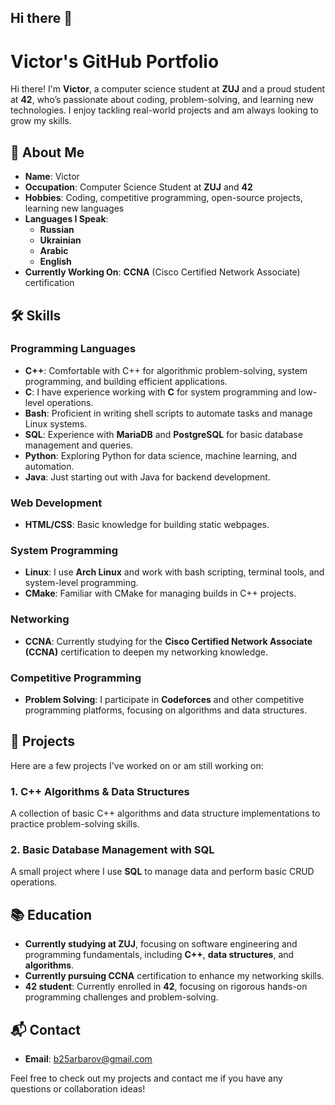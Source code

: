 ## Hi there 👋

# Victor's GitHub Portfolio

Hi there! I'm **Victor**, a computer science student at **ZUJ** and a proud student at **42**, who’s passionate about coding, problem-solving, and learning new technologies. I enjoy tackling real-world projects and am always looking to grow my skills.

## 🚀 About Me

- **Name**: Victor
- **Occupation**: Computer Science Student at **ZUJ** and **42**
- **Hobbies**: Coding, competitive programming, open-source projects, learning new languages
- **Languages I Speak**:
  - **Russian**
  - **Ukrainian**
  - **Arabic**
  - **English**
- **Currently Working On**: **CCNA** (Cisco Certified Network Associate) certification

## 🛠️ Skills

### Programming Languages
- **C++**: Comfortable with C++ for algorithmic problem-solving, system programming, and building efficient applications.
- **C**: I have experience working with **C** for system programming and low-level operations.
- **Bash**: Proficient in writing shell scripts to automate tasks and manage Linux systems.
- **SQL**: Experience with **MariaDB** and **PostgreSQL** for basic database management and queries.
- **Python**: Exploring Python for data science, machine learning, and automation.
- **Java**: Just starting out with Java for backend development.

### Web Development
- **HTML/CSS**: Basic knowledge for building static webpages.

### System Programming
- **Linux**: I use **Arch Linux** and work with bash scripting, terminal tools, and system-level programming.
- **CMake**: Familiar with CMake for managing builds in C++ projects.

### Networking
- **CCNA**: Currently studying for the **Cisco Certified Network Associate (CCNA)** certification to deepen my networking knowledge.

### Competitive Programming
- **Problem Solving**: I participate in **Codeforces** and other competitive programming platforms, focusing on algorithms and data structures.

## 📝 Projects

Here are a few projects I've worked on or am still working on:

### 1. **C++ Algorithms & Data Structures**
A collection of basic C++ algorithms and data structure implementations to practice problem-solving skills.

### 2. **Basic Database Management with SQL**
A small project where I use **SQL** to manage data and perform basic CRUD operations.

## 📚 Education

- **Currently studying at ZUJ**, focusing on software engineering and programming fundamentals, including **C++**, **data structures**, and **algorithms**.
- **Currently pursuing CCNA** certification to enhance my networking skills.
- **42 student**: Currently enrolled in **42**, focusing on rigorous hands-on programming challenges and problem-solving.

## 📬 Contact

- **Email**: [b25arbarov@gmail.com](mailto:b25arbarov@gmail.com)

Feel free to check out my projects and contact me if you have any questions or collaboration ideas!
<!--
**VictorRayyan19/VictorRayyan19** is a ✨ _special_ ✨ repository because its `README.md` (this file) appears on your GitHub profile.

Here are some ideas to get you started:

- 🔭 I’m currently working on ...
- 🌱 I’m currently learning ...
- 👯 I’m looking to collaborate on ...
- 🤔 I’m looking for help with ...
- 💬 Ask me about ...
- 📫 How to reach me: ...
- 😄 Pronouns: ...
- ⚡ Fun fact: ...
-->
